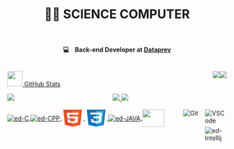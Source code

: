 <h1 align="center">
👨‍💻 SCIENCE COMPUTER
</h1>

<h4 align="center"> 
 <br/><br/>
 💻ㅤBack-end Developer at <a href="">Dataprev</a>
 <br/><br/>
</h4>





<div style="display: inline_block">
<a href="https://www.instagram.com/edielson_costa12/"><img align="right" height="20" src="https://github.com/anirudhbelwadi/anirudhbelwadi/blob/master/images/insta.png">
<a href="https://www.linkedin.com/in/edielsoncosta/"><img align="right" height="20" src="https://github.com/anirudhbelwadi/anirudhbelwadi/blob/master/images/linkedin.png"> 
</div>

<img src="https://media.giphy.com/media/NTFD2nIyFU1EfUutt0/giphy.gif" width="35px" height="35px"> GitHub Stats

<div align="center">
  <a href="https://github.com/edielsoncosta">
   <img height="140cm" src="https://github-readme-stats.vercel.app/api?username=edielsoncosta&theme=dark&show_icons=true"/>
  <img height="160em" src="https://github-readme-stats.vercel.app/api/top-langs/?username=edielsoncosta&exclude_repo=PythonProjects&hide=scss,Procfile,R,Makefile,jupyter%20notebook&layout=compact&langs_count=8&theme=dark&hide_border=true"/>
  <img align="left" src = "https://github-profile-trophy.vercel.app/?username=edielsoncosta&margin-w=10&no-bg=true&no-frame=true&title=Commit,Stars,Repositories,PR,Followers&theme=juicyfresh" />
</div>
 
<div style="display: inline_block"><br>
  <img align="center" alt="ed-C" height="40" width="50" src="https://cdn.jsdelivr.net/gh/devicons/devicon/icons/c/c-original.svg">
  <img align="center" alt="ed-CPP" height="40" width="50" src="https://cdn.jsdelivr.net/gh/devicons/devicon/icons/cplusplus/cplusplus-original.svg" />
  <img align="center" alt="ed-HTML" height="40" width="50" src="https://raw.githubusercontent.com/devicons/devicon/master/icons/html5/html5-original.svg">
  <img align="center" alt="ed-CSS" height="40" width="50" src="https://raw.githubusercontent.com/devicons/devicon/master/icons/css3/css3-original.svg">
  <img align="center" alt="ed-JAVA" height="40" width="50" src="https://cdn.jsdelivr.net/gh/devicons/devicon@latest/icons/java/java-original.svg" />
          
          
  
  
  <img  align="center" height="40" width="50" src="https://cdn.jsdelivr.net/gh/devicons/devicon@latest/icons/postgresql/postgresql-original.svg" />
  
  
  <img align="right" alt="VSCode" height="40" width="50" src="https://cdn.jsdelivr.net/gh/devicons/devicon/icons/vscode/vscode-original.svg" />
  <img align="right" alt="Git" height="40" width="50" src="https://cdn.jsdelivr.net/gh/devicons/devicon/icons/git/git-original.svg" />    
  <img align="right" alt="ed-Intellij" height="40" width="50" src="https://cdn.jsdelivr.net/gh/devicons/devicon@latest/icons/intellij/intellij-original.svg" />
</div>
<br/>




        
<br/>
 
